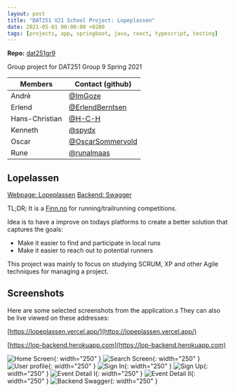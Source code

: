 ```yaml
---
layout: post
title: "DAT251 V21 School Project: Lopeplassen"
date: 2021-05-01 00:00:00 +0200
tags: [projects, app, springboot, java, react, typescript, testing]
---
```


**Repo:** [dat251gr9](https://github.com/spydx/dat250gr9)


Group project for DAT251 Group 9 Spring 2021

| Members        | Contact (github)                                       |
| -------------- | ------------------------------------------------------ |
| Andrè          | [@ImGoze](https://github.com/ImGoze)                   |
| Erlend         | [@ErlendBerntsen](https://github.com/ErlendBerntsen)   |
| Hans-Christian | [@H-C-H](https://github.com/H-C-H)                     |
| Kenneth        | [@spydx](https://github.com/spydx)                     |
| Oscar          | [@OscarSommervold](https://github.com/OscarSommervold) |
| Rune           | [@runalmaas](https://github.com/runalmaas)             |

## Lopelassen

[Webpage: Lopeplassen](https://lopeplassen.vercel.app/)
[Backend: Swagger](https://lop-backend.herokuapp.com)

TL;DR; It is a [Finn.no](https://www.finn.no) for running/trailrunning competitions.

Idea is to have a improve on todays platforms to create a better solution
that captures the goals:

* Make it easier to find and participate in local runs
* Make it easier to reach out to potential runners

This project was mainly to focus on studying SCRUM, XP and other Agile techniques for managing a project.


## Screenshots

Here are some selected screenshots from the application.s
They can also be live viewed on these addresses:

[https://lopeplassen.vercel.app/](https://lopeplassen.vercel.app/)

[https://lop-backend.herokuapp.com](https://lop-backend.herokuapp.com)

![Home Screen](/assets/img/dat251/01.png){: width="250" }
![Search Screen](/assets/img/dat251/02.png){: width="250" }
![User profile](/assets/img/dat251/03.png){: width="250" }
![Sign In](/assets/img/dat251/04.png){: width="250" }
![Sign Up](/assets/img/dat251/06.png){: width="250" }
![Event Detail I](/assets/img/dat251/07.png){: width="250" }
![Event Detail II](/assets/img/dat251/08.png){: width="250" }
![Backend Swagger](/assets/img/dat251/09.png){: width="250" }
